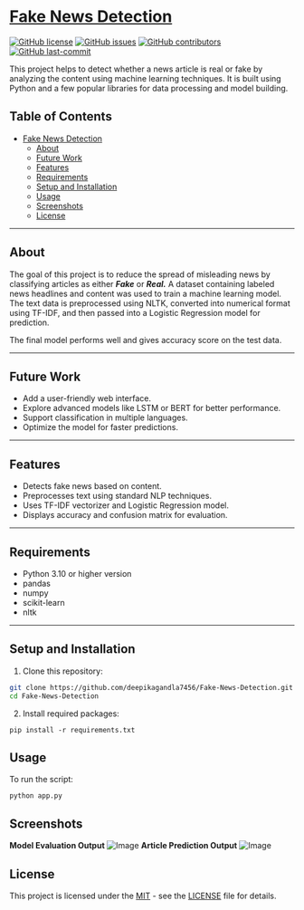 # [Fake News Detection](#fake-news-detection)

[![GitHub license](https://img.shields.io/github/license/deepikagandla7456/Fake-News-Detection)](LICENSE)
[![GitHub issues](https://img.shields.io/github/issues/deepikagandla7456/Fake-News-Detection)]()
[![GitHub contributors](https://img.shields.io/github/contributors/deepikagandla7456/Fake-News-Detection)]()
[![GitHub last-commit](https://img.shields.io/github/last-commit/deepikagandla7456/Fake-News-Detection)]()

This project helps to detect whether a news article is real or fake by analyzing the content using machine learning techniques. It is built using Python and a few popular libraries for data processing and model building.



## Table of Contents
- [Fake News Detection](#fake-news-detection)
  - [About](#about)
  - [Future Work](#future-work)
  - [Features](#features)
  - [Requirements](#requirements)
  - [Setup and Installation](#setup-and-installation)
  - [Usage](#usage)
  - [Screenshots](#screenshots)
  - [License](#license)

---

## About

The goal of this project is to reduce the spread of misleading news by classifying articles as either ***Fake*** or ***Real.*** A dataset containing labeled news headlines and content was used to train a machine learning model. The text data is preprocessed using NLTK, converted into numerical format using TF-IDF, and then passed into a Logistic Regression model for prediction.

The final model performs well and gives accuracy score on the test data.

---

## Future Work

- Add a user-friendly web interface.
- Explore advanced models like LSTM or BERT for better performance.
- Support classification in multiple languages.
- Optimize the model for faster predictions.

---

## Features

- Detects fake news based on content.
- Preprocesses text using standard NLP techniques.
- Uses TF-IDF vectorizer and Logistic Regression model.
- Displays accuracy and confusion matrix for evaluation.

---

## Requirements

- Python 3.10 or higher version
- pandas  
- numpy  
- scikit-learn  
- nltk  

---

## Setup and Installation

1. Clone this repository:
```bash
git clone https://github.com/deepikagandla7456/Fake-News-Detection.git
cd Fake-News-Detection
```
2. Install required packages:

```shell
pip install -r requirements.txt
```

## Usage
To run the script:
```shell
python app.py
```

## Screenshots
**Model Evaluation Output**
![Image](https://github.com/user-attachments/assets/ba0074db-d20d-486b-b0f7-268ae22e9089)
**Article Prediction Output**
![Image](https://github.com/user-attachments/assets/0a1a611e-26ee-4f4f-9e1a-fb67a770e07a)

## License

This project is licensed under the [MIT](LICENSE) - see the [LICENSE](LICENSE) file for details.
